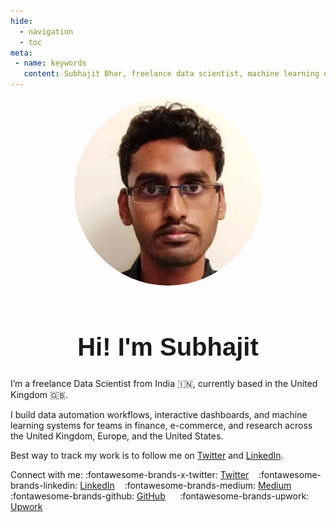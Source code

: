 ```yaml
---
hide:
  - navigation
  - toc
meta:
 - name: keywords
   content: Subhajit Bhar, freelance data scientist, machine learning engineer, NLP, Computer Vision
---
```


<div style="text-align: center; "><img src="../img/profile.webp" alt="Circular Image" style="width: 300px; height: 300px; border-radius: 50%; object-fit: cover; ">

</div>

<br>



<h1 style="text-align: center; font-family: 'Arial', sans-serif; font-size: 2.5rem; font-weight: bold; font-color: #000000;"> Hi! I'm  Subhajit</h1>

I’m a freelance Data Scientist from India 🇮🇳, currently based in the United Kingdom 🇬🇧.

I build data automation workflows, interactive dashboards, and machine learning systems for teams in finance, e-commerce, and research across the United Kingdom, Europe, and the United States.

Best way to track my work is to follow me on [Twitter](https://x.com/SubhajitBhar1) and [LinkedIn](https://www.linkedin.com/in/subhajitbhar1/).

Connect with me:
:fontawesome-brands-x-twitter: [Twitter](https://x.com/SubhajitBhar1) &nbsp;&nbsp;
:fontawesome-brands-linkedin: [LinkedIn](https://www.linkedin.com/in/subhajitbhar1/) &nbsp;&nbsp;
:fontawesome-brands-medium: [Medium](https://medium.com/@subhajitbhar1) &nbsp;&nbsp;&nbsp;&nbsp;
:fontawesome-brands-github: [GitHub](https://github.com/subhajitbhar1) &nbsp;&nbsp;&nbsp;&nbsp;
:fontawesome-brands-upwork: [Upwork](https://www.upwork.com/freelancers/subhajitbhar1)

<!-- 
I'm a freelance machine learning engineer based in the United Kingdom with 3+ years of experience building data automation workflows, interactive dashboards, and machine learning systems across finance, e-commerce, and data-driven research.


I help businesses turn unstructured data - PDFs, scanned documents, and messy reports - into searchable knowledge bases using OCR, NLP, and LLMs. From RAG-powered chatbots to interactive dashboards, I build end-to-end AI systems that simplify search, insight, and automation.


I've had quite the journey - from diving deep into quantum research to building indie projects and taking on freelance work in finance and e-commerce. When it comes to machine learning, I don't just build prototypes that look good on paper. I'm all about creating real, production-ready systems that actually work in the wild. My go-to tools? Python, Streamlit, LangChain, and AWS - they help me deliver solutions that are both fast and rock-solid. -->


<br> 

